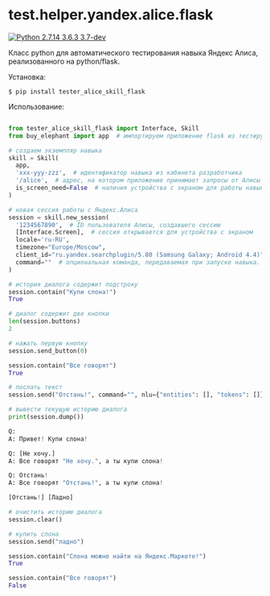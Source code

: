 # test.helper.yandex.alice.flask

[![Python 2.7.14 3.6.3 3.7-dev](https://travis-ci.org/vb64/test.helper.yandex.alice.flask.svg?branch=master)](https://travis-ci.org/vb64/test.helper.yandex.alice.flask)

Класс python для автоматического тестирования навыка Яндекс Алиса, реализованного на python/flask.

Установка:
```
$ pip install tester_alice_skill_flask
```

Использование:
```python

from tester_alice_skill_flask import Interface, Skill
from buy_elephant import app  # импортируем приложение flask из тестируемой программы

# создаем экземпляр навыка
skill = Skill(
  app,
  'xxx-yyy-zzz',  # идентификатор навыка из кабинета разработчика
  '/alice',  # адрес, на котором приложение принимает запросы от Алисы
  is_screen_need=False  # наличия устройства с экраном для работы навыка не требуется
)

# новая сессия работы с Яндекс.Алиса
session = skill.new_session(
  '1234567890',  # ID пользователя Алисы, создавшего сессию
  [Interface.Screen],  # сессия открывается для устройства с экраном
  locale='ru-RU',
  timezone="Europe/Moscow",
  client_id="ru.yandex.searchplugin/5.80 (Samsung Galaxy; Android 4.4)",
  command=""  # опциональная команда, передаваемая при запуске навыка. например, 'помощь'
)

# история диалога содержит подстроку
session.contain("Купи слона!")
True

# диалог содержит две кнопки
len(session.buttons)
2

# нажать первую кнопку
session.send_button(0)

session.contain("Все говорят")
True

# послать текст
session.send("Отстань!", command="", nlu={"entities": [], "tokens": []})

# вывести текущую историю диалога
print(session.dump())

Q:
A: Привет! Купи слона!

Q: [Не хочу.]
A: Все говорят "Не хочу.", а ты купи слона!

Q: Отстань!
A: Все говорят "Отстань!", а ты купи слона!

[Отстань!] [Ладно]

# очистить историю диалога
session.clear()

# купить слона
session.send("ладно")

session.contain("Слона можно найти на Яндекс.Маркете!")
True

session.contain("Все говорят")
False

```
